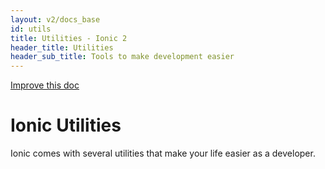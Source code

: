 ```yaml
---
layout: v2/docs_base
id: utils
title: Utilities - Ionic 2
header_title: Utilities
header_sub_title: Tools to make development easier
---
```

<div class="improve-docs">
  <a href='https://github.com/driftyco/ionic-site/edit/ionic2/docs/v2/utilities/index.md'>
    Improve this doc
  </a>
</div>

<h1 class="title">Ionic Utilities</h1>

Ionic comes with several utilities that make your life easier as a developer.
